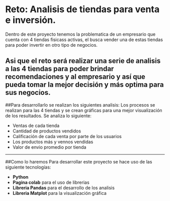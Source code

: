 # Reto: Analisis de tiendas para venta e inversión.

Dentro de este proyecto tenemos la problematica de un empresario que cuenta con 4 tiendas fisicass activas, el busca vender una de estas tiendas para poder invertir en otro tipo de negocios.

Asi que el reto será realizar una serie de analisis a las 4 tiendas para poder brindar recomendaciones y al empresario y así que pueda tomar la mejor decisión y más optima para sus negocios.
---
##Para desarrollarlo se realizan los siguientes analisis:
Los procesos se realizan para las 4 tiendas y se crean gráficas para una mejor visualización de los resultados.
Se analiza lo siguiente:
- Ventas de cada tienda
- Cantidad de productos vendidos
- Calificación de cada venta por parte de los usuarios
- Los productos más y vennos vendidas
- Valor de envio promedio por tienda
---
##Como lo haremos
Para desarrollar este proyecto se hace uso de las siguiente tecnologías:
- **Python**
- **Pagina colab** para el uso de librerias
- **Libreria Pandas** para el desarrollo de los analisis
- **Libreria Matplot** para la visualización gráfica
